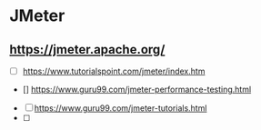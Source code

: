 # JMeter
## https://jmeter.apache.org/
- [ ] https://www.tutorialspoint.com/jmeter/index.htm
- [] https://www.guru99.com/jmeter-performance-testing.html
- [ ] https://www.guru99.com/jmeter-tutorials.html
- [ ] 
